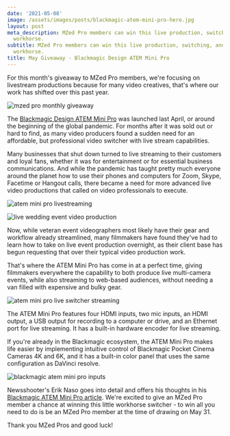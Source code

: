 ```yaml
---
date: '2021-05-08'
image: /assets/images/posts/blackmagic-atem-mini-pro-hero.jpg
layout: post
meta_description: MZed Pro members can win this live production, switching, and streaming
  workhorse.
subtitle: MZed Pro members can win this live production, switching, and streaming
  workhorse.
title: May Giveaway - Blackmagic Design ATEM Mini Pro
---
```


For this month's giveaway to MZed Pro members, we're focusing on livestream productions because for many video creatives, that's where our work has shifted over this past year. 

![mzed pro monthly giveaway](https://mzed-cdn1.sfo2.cdn.digitaloceanspaces.com/images/news/mzed-pro-monthly-giveaway.jpg)

The [Blackmagic Design ATEM Mini Pro](https://bhpho.to/3nYKaWZ) was launched last April, or around the beginning of the global pandemic. For months after it was sold out or hard to find, as many video producers found a sudden need for an affordable, but professional video switcher with live stream capabilities. 

Many businesses that shut down turned to live streaming to their customers and loyal fans, whether it was for entertainment or for essential business communications. And while the pandemic has taught pretty much everyone around the planet how to use their phones and computers for Zoom, Skype, Facetime or Hangout calls, there became a need for more advanced live video productions that called on video professionals to execute.

![atem mini pro livestreaming](https://mzed-cdn1.sfo2.cdn.digitaloceanspaces.com/images/news/atem-mini-pro-livestream.jpg)

![live wedding event video production](https://mzed-cdn1.sfo2.cdn.digitaloceanspaces.com/images/news/live-wedding-event-production.jpg)

Now, while veteran event videographers most likely have their gear and workflow already streamlined, many filmmakers have found they've had to learn how to take on live event production overnight, as their client base has begun requesting that over their typical video production work.

That's where the ATEM Mini Pro has come in at a perfect time, giving filmmakers everywhere the capability to both produce live multi-camera events, while also streaming to web-based audiences, without needing a van filled with expensive and bulky gear.

![atem mini pro live switcher streaming](https://mzed-cdn1.sfo2.cdn.digitaloceanspaces.com/images/news/atem-mini-pro-blackmagic.jpg)

The ATEM Mini Pro features four HDMI inputs, two mic inputs, an HDMI output, a USB output for recording to a computer or drive, and an Ethernet port for live streaming. It has a built-in hardware encoder for live streaming.

If you're already in the Blackmagic ecosystem, the ATEM Mini Pro makes life easier by implementing intuitive control of Blackmagic Pocket Cinema Cameras 4K and 6K, and it has a built-in color panel that uses the same configuration as DaVinci resolve. 

![blackmagic atem mini pro inputs](https://mzed-cdn1.sfo2.cdn.digitaloceanspaces.com/images/news/blackmagic-atem-mini-pro-connections.jpg)

Newsshooter's Erik Naso goes into detail and offers his thoughts in his [Blackmagic ATEM Mini Pro article](https://www.newsshooter.com/2020/04/04/blackmagic-design-releases-atem-mini-pro/). We're excited to give an MZed Pro member a chance at winning this little workhorse switcher - to win all you need to do is be an MZed Pro member at the time of drawing on May 31.

Thank you MZed Pros and good luck!